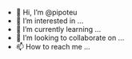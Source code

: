 - 👋 Hi, I’m @pipoteu
- 👀 I’m interested in ...
- 🌱 I’m currently learning ...
- 💞️ I’m looking to collaborate on ...
- 📫 How to reach me ...

<!---
pipoteu/pipoteu is a ✨ special ✨ repository because its `README.md` (this file) appears on your GitHub profile.
You can click the Preview link to take a look at your changes.
--->
